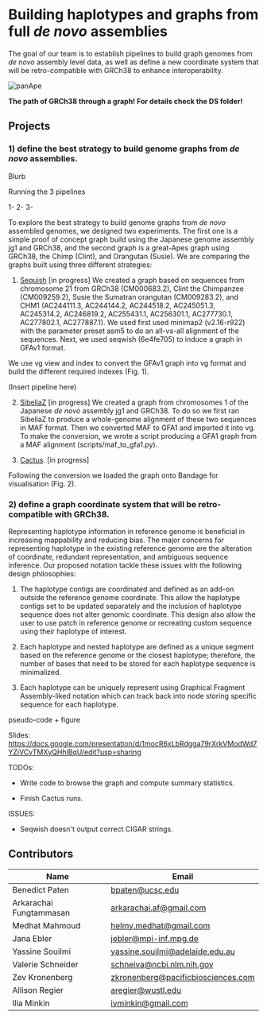 # Building haplotypes and graphs from full *de novo* assemblies

The goal of our team is to establish pipelines to build graph genomes from *de novo* assembly level data, as well as define a new coordinate system that will be retro-compatible with GRCh38 to enhance interoperability.

![panApe](https://github.com/NCBI-Hackathons/TheHumanPangenome/blob/master/DS/ds-vis1.png?raw=true "Title")

**The path of GRCh38 through a graph! For details check the DS folder!**


## Projects
### 1) define the best strategy to build genome graphs from *de novo* assemblies.

Blurb

Running the 3 pipelines

1- 
2- 
3- 

To explore the best strategy to build genome graphs from *de novo* assembled genomes, we designed two experiments. The first one is a simple proof of concept graph build using the Japanese genome assembly jg1 and GRCh38, and the second graph is a great-Apes graph using GRCh38, the Chimp (Clint), and Orangutan (Susie). We are comparing the graphs built using three different strategies: 

1) [Sequish](https://github.com/ekg/seqwish) [in progress]
We created a graph based on sequences from chromosome 21 from GRCh38 (CM000683.2), Clint the Chimpanzee (CM009259.2), Susie the Sumatran orangutan (CM009283.2), and CHM1 (AC244111.3, AC244144.2, AC244518.2, AC245051.3, AC245314.2, AC246819.2, AC255431.1, AC256301.1, AC277730.1, AC277802.1, AC277887.1).  We used first used minimap2 (v2.16-r922) with the parameter preset asm5 to do an all-vs-all alignment of the sequences. Next, we used seqwish (6e4fe705) to induce a graph in GFAv1 format.

We use vg view and index to convert the GFAv1 graph into vg format and build the different required indexes (Fig. 1).

(Insert pipeline here)

2) [SibeliaZ](https://github.com/medvedevgroup/SibeliaZ) [in progress]
We created a graph from chromosomes 1 of the Japanese *de novo* assembly jg1 and GRCh38.
To do so we first ran SibeliaZ to produce a whole-genome alignment of these two sequences in MAF format.
Then we converted MAF to GFA1 and imported it into vg.
To make the conversion, we wrote a script producing a GFA1 graph from a MAF alignment (scripts/maf_to_gfa1.py).

3) [Cactus](https://github.com/ComparativeGenomicsToolkit/cactus). [in progress]

Following the conversion we loaded the graph onto Bandage for visualisation (Fig. 2).

### 2) define a graph coordinate system that will be retro-compatible with GRCh38.

Representing haplotype information in reference genome is beneficial in increasing mappability and reducing bias. The major concerns for representing haplotype in the existing reference genome are the alteration of coordinate, redundant representation, and ambiguous sequence inference. Our proposed notation tackle these issues with the following design philosophies:

1) The haplotype contigs are coordinated and defined as an add-on outside the reference genome coordinate. This allow the haplotype contigs set to be updated separately and the inclusion of haplotype sequence does not alter genomic coordinate. This design also allow the user to use patch in reference genome or recreating custom sequence using their haplotype of interest.

2) Each haplotype and nested haplotype are defined as a unique segment based on the reference genome or the closest haplotype; therefore, the number of bases that need to be stored for each haplotype sequence is minimalized.

3) Each haplotype can be uniquely represent using Graphical Fragment Assembly-liked notation which can track back into node storing specific sequence for each haplotype.


pseudo-code + figure


Slides: https://docs.google.com/presentation/d/1mocR6xLbRdgga79rXrkVModWd7YZiVCvTMXyQHhlBqU/edit?usp=sharing

TODOs:

- Write code to browse the graph and compute summary statistics.

- Finish Cactus runs.

ISSUES: 
- Seqwish doesn't output correct CIGAR strings.


## Contributors
|Name         |Email        |
| ----------- | ----------- |
| Benedict Paten | bpaten@ucsc.edu |
| Arkarachai Fungtammasan | arkarachai.af@gmail.com |
| Medhat Mahmoud | helmy.medhat@gmail.com |
| Jana Ebler |jebler@mpi-inf.mpg.de |
| Yassine Souilmi | yassine.souilmi@adelaide.edu.au |
| Valerie Schneider | schneiva@ncbi.nlm.nih.gov |
| Zev Kronenberg | zkronenberg@pacificbiosciences.com |
| Allison Regier | aregier@wustl.edu |
| Ilia Minkin | ivminkin@gmail.com |
